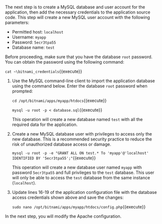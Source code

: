 The next step is to create a MySQL database and user account for the application, then add the necessary credentials to the application source code. This step will create a new MySQL user account with the following parameters:

* Permitted host: `localhost`
* Username: `myapp`
* Password: `5ecr3tpa55`
* Database name: `test`

Before proceeding, make sure that you have the database `root` password. You can obtain the password using the following command: 

`cat ~\bitnami_credentials`{{execute}}

1. Use the MySQL command-line client to import the application database using the command below. Enter the database `root` password when prompted:

    `cd /opt/bitnami/apps/myapp/htdocs`{{execute}}
    
    `mysql -u root -p < database.sql`{{execute}}
    
    This operation will create a new database named `test` with all the required data for the application.

2. Create a new MySQL database user with privileges to access only the new database. This is a recommended security practice to reduce the risk of unauthorized database access or damage.

    `mysql -u root -p -e "GRANT ALL ON test.* To 'myapp'@'localhost' IDENTIFIED BY '5ecr3tpa55';"`{{execute}}

    This operation will create a new database user named `myapp` with password `5ecr3tpa55` and full privileges to the `test` database. This user will only be able to access the `test` database from the same instance  (`localhost`).

3. Update lines 16-19 of the application configuration file with the database access credentials shown above and save the changes:

    `sudo nano /opt/bitnami/apps/myapp/htdocs/config.php`{{execute}}
    
In the next step, you will modify the Apache configuration.